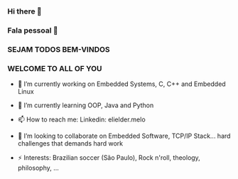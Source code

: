 ### Hi there 👋
### Fala pessoal 👋

### SEJAM TODOS BEM-VINDOS
### WELCOME TO ALL OF YOU

- 🔭 I’m currently working on Embedded Systems, C, C++ and Embedded Linux
- 🌱 I’m currently learning OOP, Java and Python
- 📫 How to reach me: Linkedin: elielder.melo

- 👯 I’m looking to collaborate on Embedded Software, TCP/IP Stack... hard challenges that demands hard work

- ⚡ Interests: Brazilian soccer (São Paulo), Rock n'roll, theology, philosophy, ...


<!--
**elielderbm/elielderbm** is a ✨ _special_ ✨ repository because its `README.md` (this file) appears on your GitHub profile.

Here are some ideas to get you started:

- 🔭 I’m currently working on ...
- 🌱 I’m currently learning ...
- 👯 I’m looking to collaborate on ...
- 🤔 I’m looking for help with ...
- 💬 Ask me about ...
- 📫 How to reach me: ...
- 😄 Pronouns: ...
- ⚡ Fun fact: ...
-->

